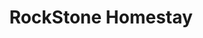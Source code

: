 ---
layout: location
title: RockStone Homestay
keywords: resort stay
cover_image: "/properties/RockStone Homestay/1.jpg"
images_src: RockStone Homestay
price: ₹1,299
area: Chikmagalur
rating: 5
description: Escape to RockStone Homestay, where the verdant embrace of the Western Ghats will leave you breathless. Nestled amidst this spectacular scenery, RockStone offers the perfect getaway you've been yearning for. Immerse yourself in the rich tapestry of Malnad tradition. Explore the sprawling coffee plantations that surround the homestay, and sip on a cup of the freshest homegrown brew imaginable. But the adventure doesn't stop there! Lace up your boots and embark on thrilling treks through the lush hills, discovering hidden waterfalls and breathtaking viewpoints. RockStone Homestay – reconnect with nature, explore ancient traditions, and create memories that will last a lifetime.
district: Chikmagalur
total-occupancy: 14
rooms: 4
stay-type: Homestay
accomodation: [
    [3 Family Room, 6, 12, house-door],
    [1 Dormitory Room, 8, 4, shop]
]
pricing: [
    [BASIC PACKAGE, 1499, Stay | Breakfast | Activities | Hi-tea | Veg Snacks],
    [STANDARD PACKAGE, 2499, Stay | All Meals | Activities | Hi-tea | Veg Snacks],
    [COUPLE PACKAGE, 2699, Stay | All Meals | Activities | Hi-tea | Veg Snacks],
]
ameneties: [
    [ fa-solid fa-plug-circle-plus,Power Backup],
    [ fa-solid fa-snowflake,Refrigerator],
    [ fa-solid fa-smoking,Smoking Area],
    [ fa-solid fa-tv, TV],
    [ fa-solid fa-shower ,Shower],
    [ fa-solid fa-hot-tub-person,Hot Water]
]
activities: [ 
    [ fa-solid fa-fire,Bonfire & Music],
    [ fa-solid fa-chess-knight, Chess],
    [ fa-solid fa-person-walking,Estate Walk], 
    [ fa-solid fa-hockey-puck, Carrom], 
    [ fa-solid fa-spoon, Badminton], 
    [ fa-solid fa-basketball, Basketball],
    [ fa-solid fa-baseball-bat-ball, Cricket], 
    [ fa-solid fa-dove, Bird Watch], 
    [ fa-solid fa-person-hiking, Trekking]
]
locations: [
    Bandekallu Trek (3KM), Muthodi Wildlife (18KM), Ukkada Falls (27KM), Mullayanagiri Peak (28KM), Jhari Falls (30KM), Baba Budangiri Peak (40KM), Manikyadhara View Point (40KM) 
    ]
breakfast: [Neer Dosa, item2, item3, item4]
lunch: [item1, item2, item3, item4]
dinner: [item1, item2, item3, item4]
tnc: ["Yes","No","Yes", "Yes", 12:00PM-11:00AM]
---